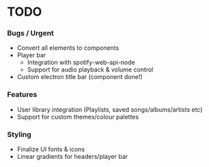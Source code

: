 # TODO

### Bugs / Urgent
- Convert all elements to components
- Player bar
    - Integration with spotify-web-api-node
    - Support for audio playback & volume control
- Custom electron title bar (component done!)

### Features
- User library integration (Playlists, saved songs/albums/artists etc)
- Support for custom themes/colour palettes

### Styling
- Finalize UI fonts & icons
- Linear gradients for headers/player bar
